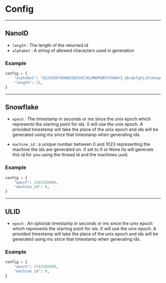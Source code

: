 # Config
___
## NanoID
- `length` : The length of the returned id
- `alphabet` : A string of allowed characters used in generation

### Example

```python
config = {
    "alphabet": "0123456789ABCDEFGHIJKLMNOPQRSTUVWXYZ_abcdefghijklmnopqrstuvwxyz",
    "length": 21,
}
```

___
## Snowflake
- `epoch` : The timestamp in seconds or ms since the unix epoch which represents the starting point for ids. 0 will use the unix epoch. A provided timestamp will take the place of the unix epoch and ids will be generated using ms since that timestamp when generating ids.

- `machine_id` : a unique number between 0 and 1023 representing the machine the ids are generated on. if set to 0 or None its will generate this id for you using the thread id and the machines uuid.


### Example
```python
config = {
    "epoch": 1543392060,
    "machine_id": 0,
}
```
___
## ULID
- `epoch` : An optional timestamp in seconds or ms since the unix epoch which represents the starting point for ids. 0 will use the unix epoch. A provided timestamp will take the place of the unix epoch and ids will be generated using ms since that timestamp when generating ids.


### Example
```python
config = {
    "epoch": 1543392060,
    "machine_id": 0,
}
```